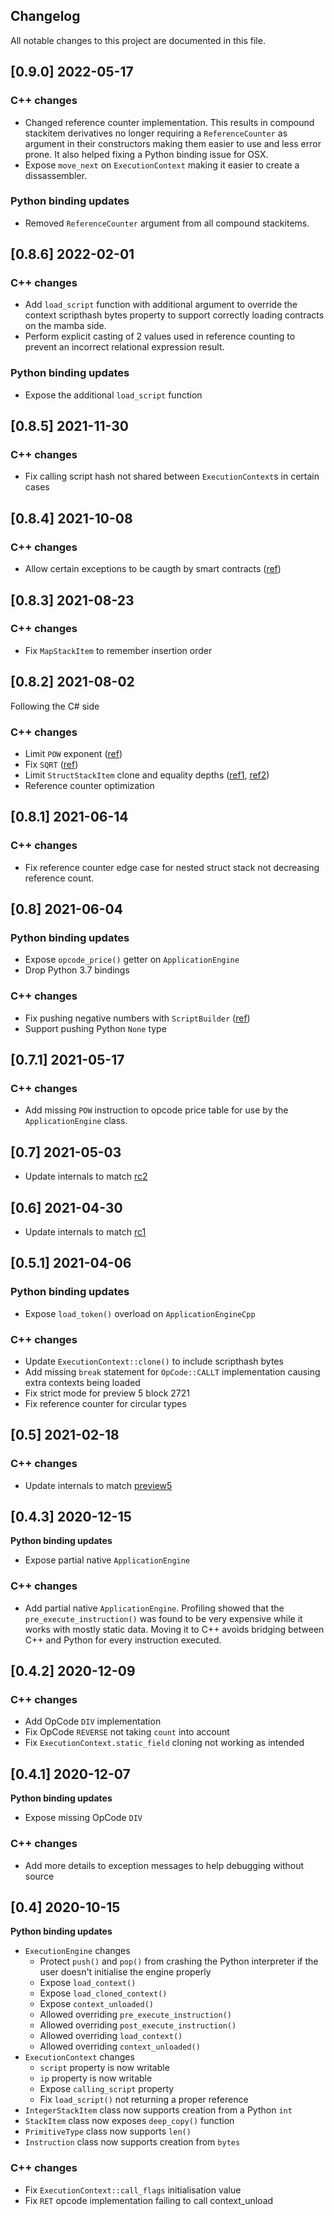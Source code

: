## Changelog
All notable changes to this project are documented in this file.

## [0.9.0] 2022-05-17
### C++ changes
* Changed reference counter implementation. This results in compound stackitem derivatives no longer requiring a `ReferenceCounter` as argument in their constructors making them easier to use and less error prone. It also helped fixing a Python binding issue for OSX. 
* Expose `move_next` on `ExecutionContext` making it easier to create a dissassembler.

### Python binding updates
* Removed `ReferenceCounter` argument from all compound stackitems.

## [0.8.6] 2022-02-01
### C++ changes
* Add `load_script` function with additional argument to override the context scripthash bytes property to support correctly loading contracts on the mamba side.
* Perform explicit casting of 2 values used in reference counting to prevent an incorrect relational expression result.

### Python binding updates
* Expose the additional `load_script` function

## [0.8.5] 2021-11-30
### C++ changes
* Fix calling script hash not shared between `ExecutionContext`s in certain cases

## [0.8.4] 2021-10-08
### C++ changes
* Allow certain exceptions to be caugth by smart contracts ([ref](https://github.com/neo-project/neo-vm/pull/436))

## [0.8.3] 2021-08-23
### C++ changes
* Fix `MapStackItem` to remember insertion order

## [0.8.2] 2021-08-02
Following the C# side
### C++ changes
* Limit `POW` exponent ([ref](https://github.com/neo-project/neo-vm/pull/422)) 
* Fix `SQRT` ([ref](https://github.com/neo-project/neo-vm/pull/427))
* Limit `StructStackItem` clone and equality depths ([ref1](https://github.com/neo-project/neo-vm/pull/423), [ref2](https://github.com/neo-project/neo-vm/pull/428))
* Reference counter optimization


## [0.8.1] 2021-06-14
### C++ changes
* Fix reference counter edge case for nested struct stack not decreasing reference count.  

## [0.8] 2021-06-04
### Python binding updates
* Expose `opcode_price()` getter on ``ApplicationEngine``
* Drop Python 3.7 bindings

### C++ changes
* Fix pushing negative numbers with ``ScriptBuilder`` ([ref](https://github.com/neo-project/neo-vm/pull/413))
* Support pushing Python ``None`` type

## [0.7.1] 2021-05-17
### C++ changes
* Add missing `POW` instruction to opcode price table for use by the `ApplicationEngine` class.

## [0.7] 2021-05-03
* Update internals to match [rc2](https://github.com/neo-project/neo-vm/releases/tag/v3.0.0-rc2)

## [0.6] 2021-04-30
* Update internals to match [rc1](https://github.com/neo-project/neo-vm/releases/tag/v3.0.0-rc1)

## [0.5.1] 2021-04-06
### Python binding updates
- Expose ``load_token()`` overload on ``ApplicationEngineCpp``

### C++ changes
* Update ``ExecutionContext::clone()`` to include scripthash bytes
* Add missing ``break`` statement for ``OpCode::CALLT`` implementation causing extra contexts being loaded
* Fix strict mode for preview 5 block 2721
* Fix reference counter for circular types

## [0.5] 2021-02-18
### C++ changes
* Update internals to match [preview5](https://github.com/neo-project/neo-vm/releases/tag/v3.0.0-preview5)

## [0.4.3] 2020-12-15
**Python binding updates**
* Expose partial native `ApplicationEngine`

### C++ changes
* Add partial native `ApplicationEngine`. Profiling showed that the `pre_execute_instruction()` was found to be very expensive while it works with mostly static data. Moving it to C++ avoids bridging between C++ and Python for every instruction executed.

## [0.4.2] 2020-12-09
### C++ changes
* Add OpCode `DIV` implementation
* Fix OpCode `REVERSE` not taking `count` into account
* Fix `ExecutionContext.static_field` cloning not working as intended

## [0.4.1] 2020-12-07
**Python binding updates**
* Expose missing OpCode `DIV`

### C++ changes
* Add more details to exception messages to help debugging without source 

## [0.4] 2020-10-15
**Python binding updates**
* `ExecutionEngine` changes
   * Protect `push()` and `pop()` from crashing the Python interpreter if the user doesn't initialise the engine properly
   * Expose `load_context()`
   * Expose `load_cloned_context()`
   * Expose `context_unloaded()`
   * Allowed overriding `pre_execute_instruction()`
   * Allowed overriding `post_execute_instruction()`
   * Allowed overriding `load_context()`
   * Allowed overriding `context_unloaded()`
* `ExecutionContext` changes
   * `script` property is now writable
   * `ip` property is now writable
   * Expose `calling_script` property
   * Fix `load_script()` not returning a proper reference
* `IntegerStackItem` class now supports creation from a Python `int`
* `StackItem` class now exposes `deep_copy()` function
* `PrimitiveType` class now supports `len()`
* `Instruction` class now supports creation from `bytes`

### C++ changes
* Fix `ExecutionContext::call_flags` initialisation value
* Fix `RET` opcode implementation failing to call context_unload
